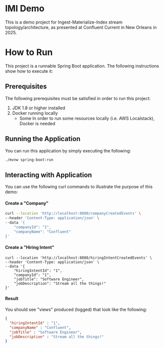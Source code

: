 # IMI Demo
This is a demo project for Ingest-Materialize-Index stream topology/architecture, as presented at Confluent Current in New Orleans in 2025.

# How to Run
This project is a runnable Spring Boot application. The following instructions show how to execute it:

## Prerequisites
The following prerequisites must be satisfied in order to run this project:

1. JDK 1.8 or higher installed
2. Docker running locally
    - Some In order to run some resources locally (i.e. AWS Localstack), Docker is needed

## Running the Application
You can run this application by simply executing the following:

```bash
./mvnw spring-boot:run
```

## Interacting with Application
You can use the following curl commands to illustrate the purpose of this demo:

#### Create a "Company"
```bash
curl --location 'http://localhost:8080/companyCreatedEvents' \
--header 'Content-Type: application/json' \
--data '{
    "companyId": "1",
    "companyName": "Confluent"
}'
```

#### Create a "Hiring Intent"
```angular2html
curl --location 'http://localhost:8080/hiringIntentCreatedEvents' \
--header 'Content-Type: application/json' \
--data '{
    "hiringIntentId": "1",
    "companyId": "1",
    "jobTitle": "Software Engineer",
    "jobDescription": "Stream all the things!"
}'
```

#### Result
You should see "views" produced (logged) that look like the following:
```json
{
  "hiringIntentId" : "1",
  "companyName" : "Confluent",
  "jobTitle" : "Software Engineer",
  "jobDescription" : "Stream all the things!"
}
```
